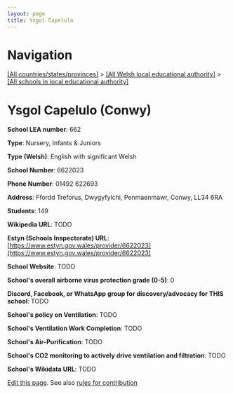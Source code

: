 ```yaml
---
layout: page
title: Ysgol Capelulo
---
```

# Navigation

[[All countries/states/provinces]](../../..) > [[All Welsh local educational authority]](../..) > [[All schools in local educational authority]](..)

# Ysgol Capelulo (Conwy)

**School LEA number**: 662

**Type**: Nursery, Infants & Juniors

**Type (Welsh)**: English with significant Welsh

**School Number**: 6622023

**Phone Number**: 01492 622693

**Address**: Ffordd Treforus, Dwygyfylchi, Penmaenmawr, Conwy, LL34 6RA

**Students**: 149

**Wikipedia URL**: TODO

**Estyn (Schools Inspectorate) URL**: [https://www.estyn.gov.wales/provider/6622023](https://www.estyn.gov.wales/provider/6622023)

**School Website**: TODO

**School's overall airborne virus protection grade (0-5)**: 0

**Discord, Facebook, or WhatsApp group for discovery/advocacy for THIS school**: TODO

**School's policy on Ventilation**: TODO

**School's Ventilation Work Completion**: TODO

**School's Air-Purification**: TODO

**School's CO2 monitoring to actively drive ventilation and filtration**: TODO

**School's Wikidata URL**: TODO




[Edit this page](https://github.com/ventilate-schools/Wales/edit/prif/./Conwy/Ysgol_Capelulo.md). See also [rules for contribution](../../../contribution-rules/)